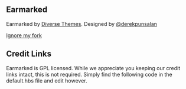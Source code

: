 ## Earmarked

Earmarked by [Diverse Themes](http://diversethemes.com).
Designed by [@derekpunsalan](https://twitter.com/derekpunsalan)

[Ignore my fork](https://github.com/diversethemes/earmarked-ghost)

## Credit Links
Earmarked is GPL licensed. While we appreciate you keeping our credit links intact, this is not required. Simply find the following code in the default.hbs file and edit however.